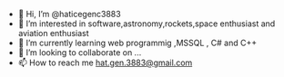 - 👋 Hi, I’m @haticegenc3883
- 👀 I’m interested in software,astronomy,rockets,space enthusiast and aviation enthusiast
- 🌱 I’m currently learning web programmig ,MSSQL , C# and C++
- 💞️ I’m looking to collaborate on ...
- 📫 How to reach me hat.gen.3883@gmail.com

<!---
haticegenc3883/haticegenc3883 is a ✨ special ✨ repository because its `README.md` (this file) appears on your GitHub profile.
You can click the Preview link to take a look at your changes.
--->

